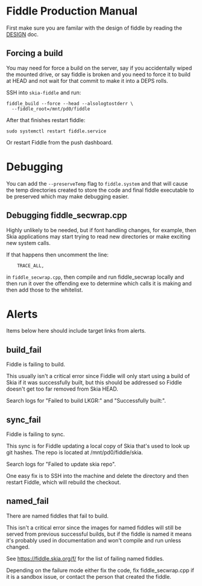 Fiddle Production Manual
========================

First make sure you are familar with the design of fiddle by reading the
[DESIGN](./DESIGN.md) doc.


Forcing a build
---------------

You may need for force a build on the server, say if you accidentally wiped
the mounted drive, or say fiddle is broken and you need to force it to build
at HEAD and not wait for that commit to make it into a DEPS rolls.

SSH into `skia-fiddle` and run:

    fiddle_build --force --head --alsologtostderr \
      --fiddle_root=/mnt/pd0/fiddle

After that finishes restart fiddle:

    sudo systemctl restart fiddle.service

Or restart Fiddle from the push dashboard.

Debugging
=========

You can add the `--preserveTemp` flag to `fiddle.system` and that will cause
the temp directories created to store the code and final fiddle executable to
be preserved which may make debugging easier.

Debugging fiddle\_secwrap.cpp
-----------------------------

Highly unlikely to be needed, but if font handling changes, for example, then
Skia applications may start trying to read new directories or make exciting
new system calls.

If that happens then uncomment the line:

        TRACE_ALL,

in `fiddle_secwrap.cpp`, then compile and run fiddle\_secwrap locally and then
run it over the offending exe to determine which calls it is making and then
add those to the whitelist.

Alerts
======

Items below here should include target links from alerts.

build_fail
----------
Fiddle is failing to build.

This usually isn't a critical error since Fiddle will only start
using a build of Skia if it was successfully built, but this should
be addressed so Fiddle doesn't get too far removed from Skia HEAD.

Search logs for "Failed to build LKGR:" and "Successfully built:".

sync_fail
---------
Fiddle is failing to sync.

This sync is for Fiddle updating a local copy of Skia that's used
to look up git hashes. The repo is located at /mnt/pd0/fiddle/skia.

Search logs for "Failed to update skia repo".

One easy fix is to SSH into the machine and delete the directory and
then restart Fiddle, which will rebuild the checkout.

named_fail
----------

There are named fiddles that fail to build.

This isn't a critical error since the images for named fiddles
will still be served from previous successful builds, but if the
fiddle is named it means it's probably used in documentation
and won't compile and run unless changed.

See https://fiddle.skia.org/f/ for the list of failing named
fiddles.

Depending on the failure mode either fix the code, fix fiddle_secwrap.cpp if
it is a sandbox issue, or contact the person that created the fiddle.

